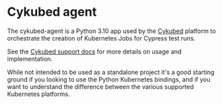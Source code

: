 # Cykubed agent

The cykubed-agent is a Python 3.10 app used by the [Cykubed](https://app.cykubed.com) platform to orchestrate the creation of Kubernetes Jobs for Cypress test runs. 

See the [Cykubed support docs](https://support.cykubed.com/how-does-it-work/) for more details on usage and implementation.

While not intended to be used as a standalone project it's a good starting ground if you looking to use the Python Kubernetes bindings, and if you want to understand the difference between the various supported Kubernetes platforms.
